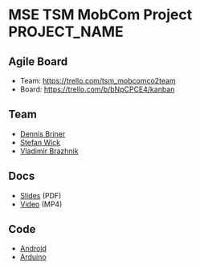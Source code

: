 # MSE TSM MobCom Project PROJECT_NAME

## Agile Board
* Team: https://trello.com/tsm_mobcomco2team
* Board: https://trello.com/b/bNpCPCE4/kanban


## Team
* [Dennis Briner](https://github.com/TheMen4ce)
* [Stefan Wick](https://github.com/wickdev)
* [Vladimir Brazhnik](https://github.com/4realDev)

## Docs
* [Slides](Docs/Slides.pdf) (PDF)
* [Video](Docs/Video.mp4) (MP4)

## Code
* [Android](Android)
* [Arduino](Arduino)
